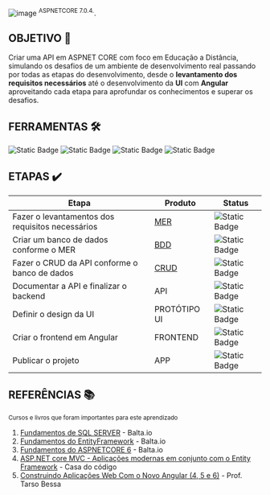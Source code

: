  ![image](https://github.com/gabslealdev/SerPensante/assets/114974022/26b7c08d-2cb6-4252-be32-8f7078ca38ce)
<sup>ASPNETCORE 7.0.4.</sup>.
## OBJETIVO 🎯
Criar uma API em ASPNET CORE com foco em Educação a Distância, simulando os desafios de um ambiente de desenvolvimento real
passando por todas as etapas do desenvolvimento, desde o **levantamento dos requisitos necessários** até o desenvolvimento da **UI**
com **Angular** aproveitando cada etapa para aprofundar os conhecimentos e superar os desafios.

## FERRAMENTAS 🛠️
![Static Badge](https://img.shields.io/badge/SQLSERVER-blue)  ![Static Badge](https://img.shields.io/badge/ASPNETCORE-purple)  ![Static Badge](https://img.shields.io/badge/HTML-CSS-yellow)
 ![Static Badge](https://img.shields.io/badge/ANGULAR-red)

## ETAPAS ✔️
Etapa     | Produto | Status
--------- | ------ | ------
Fazer o levantamentos dos requisitos necessários| [MER](https://lucid.app/lucidchart/ec7844d5-7e9f-41d0-9db9-c75ba1683055/edit?viewport_loc=-403%2C201%2C2694%2C1119%2C0_0&invitationId=inv_835ce45c-f071-41a2-8a15-11cb6a4e24fe) | ![Static Badge](https://img.shields.io/badge/OK-green)  
Criar um banco de dados conforme o MER | [BDD](https://github.com/gabslealdev/SerPensante/blob/main/Script/serpensante.sql)  | ![Static Badge](https://img.shields.io/badge/OK-green) 
Fazer o CRUD da API conforme o banco de dados | [CRUD](https://github.com/gabslealdev/SerPensante/tree/main/SerPensanteApi/Controllers) | ![Static Badge](https://img.shields.io/badge/OK-green)
Documentar a API e finalizar o backend | API | ![Static Badge](https://img.shields.io/badge/ONPROGRESS-yellow)
Definir o design da UI | PROTÓTIPO UI | ![Static Badge](https://img.shields.io/badge/ONPROGRESS-yellow)
Criar o frontend em Angular | FRONTEND | ![Static Badge](https://img.shields.io/badge/NO-red)
Publicar o projeto | APP | ![Static Badge](https://img.shields.io/badge/NO-red)

## REFERÊNCIAS 📚
<sup>Cursos e livros que foram importantes para este aprendizado</sup>
1. [Fundamentos de SQL SERVER](https://balta.io/player/assistir/cae580e7-d215-4d08-9414-fe988713cc97) - Balta.io
2. [Fundamentos do EntityFramework](https://balta.io/player/assistir/dbb3fad9-8c65-4509-929f-b5fbb2622e8e) - Balta.io
3. [Fundamentos do ASPNETCORE 6](https://balta.io/player/assistir/8407be55-4137-48ae-baf5-470eef47a297) - Balta.io
4. [ASP.NET core MVC - Aplicações modernas em conjunto com o Entity Framework](https://www.casadocodigo.com.br/products/livro-aspnet-core-mvc#:~:text=Conte%C3%BAdo,em%20Windows%2C%20Mac%20e%20Linux.) - Casa do código
5. [Construindo Aplicações Web Com o Novo Angular (4, 5 e 6)](https://www.udemy.com/course/angular-pt/learn/lecture/7032632#overview) - Prof. Tarso Bessa

